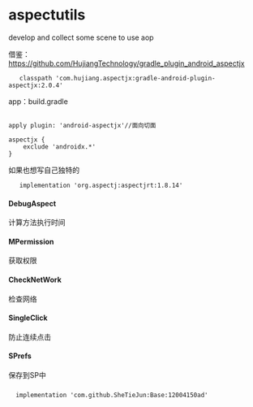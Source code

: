 # aspectutils
develop and collect some scene to use aop

借鉴：
https://github.com/HujiangTechnology/gradle_plugin_android_aspectjx

```
   classpath 'com.hujiang.aspectjx:gradle-android-plugin-aspectjx:2.0.4'
```

app：build.gradle
```

apply plugin: 'android-aspectjx'//面向切面

aspectjx {
    exclude 'androidx.*'
}
```
如果也想写自己独特的
```
   implementation 'org.aspectj:aspectjrt:1.8.14'
```


#### DebugAspect

计算方法执行时间

#### MPermission

获取权限

#### CheckNetWork

检查网络

#### SingleClick

防止连续点击

#### SPrefs

保存到SP中 


##### 

```
  implementation 'com.github.SheTieJun:Base:12004150ad'
```


